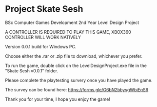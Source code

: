 # Project Skate Sesh
BSc Computer Games Development 2nd Year Level Design Project

A CONTROLLER IS REQUIRED TO PLAY THIS GAME, XBOX360 CONTROLLER WILL WORK NATIVELY

Version 0.0.1 build for Windows PC.

Choose either the .rar or .zip file to download, whichever you prefer.

To run the game, double click on the LevelDesignProject.exe file in the "Skate Sesh v0.0.1" folder.

Please complete the playtesting survery once you have played the game.

The survey can be found here: https://forms.gle/G6bN2bbyvgWbiEqS6

Thank you for your time, I hope you enjoy the game!
